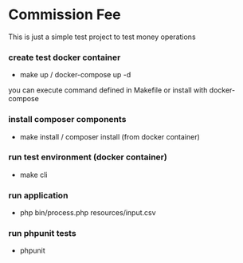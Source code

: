 # Commission Fee

This is just a simple test project to test money operations

### create test docker container

- make up / docker-compose up -d

you can execute command defined in Makefile or install with docker-compose

### install composer components

- make install / composer install (from docker container)

### run test environment (docker container)

- make cli

### run application

- php bin/process.php resources/input.csv 

### run phpunit tests

- phpunit 


